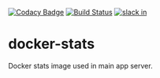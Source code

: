 [![Codacy Badge](https://api.codacy.com/project/badge/Grade/74cdadb8abf344e7b3c07dd6f0e72580)](https://www.codacy.com/app/3Blades/docker-events?utm_source=github.com&utm_medium=referral&utm_content=3Blades/docker-events&utm_campaign=badger)
[![Build Status](https://travis-ci.org/3Blades/docker-stats.svg?branch=master)](https://travis-ci.org/3Blades/docker-stats)
[![slack in](https://slack.3blades.io/badge.svg)](https://slack.3blades.io/)

# docker-stats

Docker stats image used in main app server.
